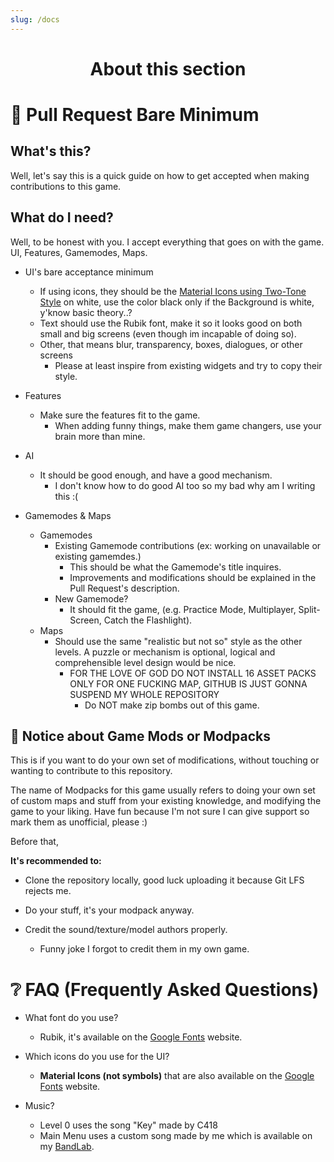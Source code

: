 ```yaml
---
slug: /docs
---
```


<div align="center">

# About this section

</div>

# 📝 Pull Request Bare Minimum

## What's this?

Well, let's say this is a quick guide on how to get accepted when making contributions to this game.

## What do I need?

Well, to be honest with you. I accept everything that goes on with the game. UI, Features, Gamemodes, Maps.

- UI's bare acceptance minimum

  - If using icons, they should be the [Material Icons using Two-Tone Style](https://fonts.google.com/icons?icon.style=Two+tone&icon.set=Material+Icons) on white, use the color black only if the Background is white, y'know basic theory..?
  - Text should use the Rubik font, make it so it looks good on both small and big screens (even though im incapable of doing so).
  - Other, that means blur, transparency, boxes, dialogues, or other screens
    - Please at least inspire from existing widgets and try to copy their style.

- Features

  - Make sure the features fit to the game.
    - When adding funny things, make them game changers, use your brain more than mine.

- AI

  - It should be good enough, and have a good mechanism.
    - I don't know how to do good AI too so my bad why am I writing this :(

- Gamemodes & Maps
  - Gamemodes
    - Existing Gamemode contributions (ex: working on unavailable or existing gamemdes.)
      - This should be what the Gamemode's title inquires.
      - Improvements and modifications should be explained in the Pull Request's description.
    - New Gamemode?
      - It should fit the game, (e.g. Practice Mode, Multiplayer, Split-Screen, Catch the Flashlight).
  - Maps
    - Should use the same "realistic but not so" style as the other levels. A puzzle or mechanism is optional, logical and comprehensible level design would be nice.
      - FOR THE LOVE OF GOD DO NOT INSTALL 16 ASSET PACKS ONLY FOR ONE FUCKING MAP, GITHUB IS JUST GONNA SUSPEND MY WHOLE REPOSITORY
        - Do NOT make zip bombs out of this game.

## 🔧 Notice about Game Mods or Modpacks

This is if you want to do your own set of modifications, without touching or wanting to contribute to this repository.

The name of Modpacks for this game usually refers to doing your own set of custom maps and stuff from your existing knowledge, and modifying the game to your liking. Have fun because I'm not sure I can give support so mark them as unofficial, please :)

Before that,

**It's recommended to:**

- Clone the repository locally, good luck uploading it because Git LFS rejects me.

- Do your stuff, it's your modpack anyway.

- Credit the sound/texture/model authors properly.
  - Funny joke I forgot to credit them in my own game.

# ❔ FAQ (Frequently Asked Questions)

- What font do you use?

  - Rubik, it's available on the [Google Fonts](https://fonts.google.com) website.

- Which icons do you use for the UI?

  - **Material Icons (not symbols)** that are also available on the [Google Fonts](https://fonts.google.com) website.

- Music?

  - Level 0 uses the song "Key" made by C418
  - Main Menu uses a custom song made by me which is available on my [BandLab](https://www.bandlab.com/dabardibid/albums/f27d5d47-02c5-ed11-a8e0-00224844f6cb).
